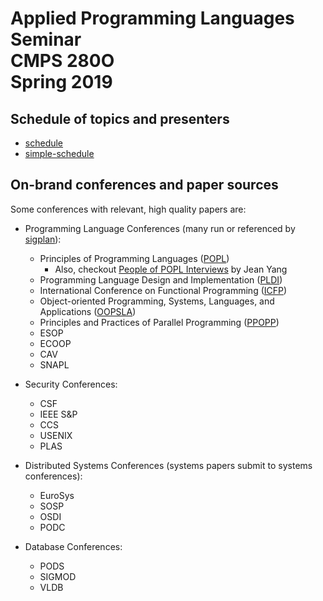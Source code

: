 # Applied Programming Languages Seminar <br/> CMPS 280O <br/> Spring 2019

## Schedule of topics and presenters

* [schedule](https://kohdmonkey.github.io/apl.spring19/schedule)
* [simple-schedule](https://kohdmonkey.github.io/apl.spring19/simple-schedule)

## On-brand conferences and paper sources
Some conferences with relevant, high quality papers are:

* Programming Language Conferences (many run or referenced by [sigplan][conferences-sigplan]):
    * Principles of Programming Languages ([POPL](https://www.sigplan.org/Conferences/POPL/))
        * Also, checkout [People of POPL Interviews](https://www.cs.cmu.edu/~popl-interviews/about.html) by Jean Yang
    * Programming Language Design and Implementation ([PLDI](https://www.sigplan.org/Conferences/PLDI/))
    * International Conference on Functional Programming ([ICFP](https://www.sigplan.org/Conferences/ICFP/))
    * Object-oriented Programming, Systems, Languages, and Applications ([OOPSLA](https://www.sigplan.org/Conferences/OOPSLA/))
    * Principles and Practices of Parallel Programming ([PPOPP](https://www.sigplan.org/Conferences/PPOPP/))
    * ESOP
    * ECOOP
    * CAV
    * SNAPL
    
* Security Conferences:
    * CSF
    * IEEE S&P
    * CCS
    * USENIX
    * PLAS
    
* Distributed Systems Conferences (systems papers submit to systems conferences):
    * EuroSys
    * SOSP
    * OSDI
    * PODC
    
* Database Conferences:
    * PODS
    * SIGMOD
    * VLDB

[conferences-sigplan]: https://www.sigplan.org/Conferences/
